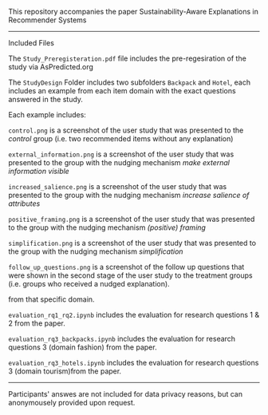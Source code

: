 
This repository accompanies the paper Sustainability-Aware Explanations in Recommender Systems

---

Included Files

The `Study_Preregisteration.pdf` file includes the pre-regesiration of the study via AsPredicted.org


The `StudyDesign` Folder includes two subfolders `Backpack` and `Hotel`, each includes an example from each item domain with the exact questions answered in the study.

Each example includes: 

`control.png` is a screenshot of the user study that was presented to the *control* group (i.e. two recommended items without any explanation) 

`external_information.png` is a screenshot of the user study that was presented to the group with the nudging mechanism *make external information visible*  

`increased_salience.png` is a screenshot of the user study that was presented to the group with the nudging mechanism *increase salience of attributes*  

`positive_framing.png` is a screenshot of the user study that was presented to the group with the nudging mechanism *(positive) framing*  

`simplification.png` is a screenshot of the user study that was presented to the group with the nudging mechanism *simplification*  

`follow_up_questions.png` is a screenshot of the follow up questions that were shown in the second stage of the user study to the treatment groups (i.e. groups who received a nudged explanation). 

from that specific domain.

`evaluation_rq1_rq2.ipynb` includes the evaluation for research questions 1 & 2 from the paper. 

`evaluation_rq3_backpacks.ipynb` includes the evaluation for research questions 3 (domain fashion) from the paper.

`evaluation_rq3_hotels.ipynb` includes the evaluation for research questions 3 (domain tourism)from the paper.

---
Participants' answes are not included for data privacy reasons, but can anonymousely provided upon request.


